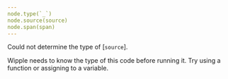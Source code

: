 ```yaml
---
node.type(`_`)
node.source(source)
node.span(span)
---
```


Could not determine the type of [`source`].

Wipple needs to know the type of this code before running it. Try using a function or assigning to a variable.
